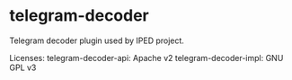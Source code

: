 # telegram-decoder
Telegram decoder plugin used by IPED project.

Licenses:
telegram-decoder-api: Apache v2
telegram-decoder-impl: GNU GPL v3
